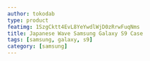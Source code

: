 ```yaml
---
author: tokodab
type: product
featimg: 1SzgCktt4EvL8YeYwdlWjD0zRrwFuqNms
title: Japanese Wave Samsung Galaxy S9 Case
tags: [samsung, galaxy, s9]
category: [samsung]
---
```


